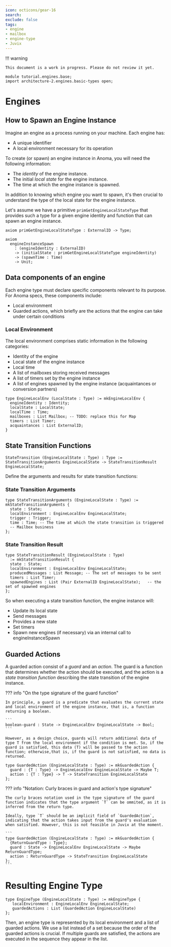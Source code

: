 ```yaml
---
icon: octicons/gear-16
search:
exclude: false
tags:
- engine
- mailbox
- engine-type
- Juvix
---
```


!!! warning

    This document is a work in progress. Please do not review it yet.

```juvix hide
module tutorial.engines.base;
import architecture-2.engines.basic-types open;
```

# Engines

## How to Spawn an Engine Instance

Imagine an engine as a process running on your machine. Each engine has:

- A unique identifier
- A local environment necessary for its operation

To create (or spawn) an engine instance in Anoma, you will need the following information:

- The _identity_ of the engine instance.
- The initial _local state_ for the engine instance.
- The time at which the engine instance is spawned.

In addition to knowing which engine you want to spawn, it's then crucial to understand the type of the local state for the engine instance.  

Let's assume we have a primitive `primGetEngineLocalStateType` that provides such a type for a given engine identity and function that can spawn an engine instance.

```juvix
axiom primGetEngineLocalStateType : ExternalID -> Type;
```

```juvix
axiom 
  engineInstanceSpawn
    : (engineIdentity : ExternalID)
    -> (initialState : primGetEngineLocalStateType engineIdentity)
    -> (spawnTime : Time)
    -> Unit;
```

## Data components of an engine

Each engine type must declare specific components relevant to its purpose. 
For Anoma specs, these components include:

- Local environment
- Guarded actions, which briefly are the actions that the engine can take under certain conditions


### Local Environment

The local environment comprises static information in the following categories:

- Identity of the engine
- Local state of the engine instance
- Local time
- A list of mailboxes storing received messages
- A list of timers set by the engine instance
- A list of engines spawned by the engine instance (acquaintances or conversion
  partners)

<!-- As part of the local state, we have specific-types. Not sure if it's useful to have that info seperately. -->


```juvix
type EngineLocalEnv (LocalState : Type) := mkEngineLocalEnv {
  engineIdentity : Identity;
  localState : LocalState;
  localTime : Time;
  mailboxes : List Mailbox; -- TODO: replace this for Map
  timers : List Timer;
  acquaintances : List ExternalID;
}
```

## State Transition Functions

```juvix
StateTransition (EngineLocalState : Type) : Type := StateTransitionArguments EngineLocalState -> StateTransitionResult EngineLocalState;
```

Define the arguments and results for state transition functions:

### State Transition Arguments

```juvix
type StateTransitionArguments (EngineLocalState : Type) := mkStateTransitionArguments {
  state : State;
  localEnvironment : EngineLocalEnv EngineLocalState;
  trigger : Trigger;
  time : Time; -- The time at which the state transition is triggered
  -- Mailbox business
};
```

<!-- This is more involved for sure, for now, we can keep it simple. -->

### State Transition Result

```juvix
type StateTransitionResult (EngineLocalState : Type)
  := mkStateTransitionResult {
  state : State;
  localEnvironment : EngineLocalEnv EngineLocalState;
  producedMessages : List Message; -- The set of messages to be sent
  timers : List Timer;
  spawnedEngines : List (Pair ExternalID EngineLocalState);   -- the set of spawned engines
};
```

So when executing a state transition function, the engine instance will:

- Update its local state
- Send messages
- Provides a new state
- Set timers
- Spawn new engines (if necessary) via an internal call to engineInstanceSpawn

## Guarded Actions

A guarded action consist of a _guard_ and an _action_. The guard is a
  function that determines whether the action should be executed, and the action
  is a _state transition function_ describing the state transition of the engine
  instance.

??? info "On the type signature of the guard function"

    In principle, a guard is a predicate that evaluates the current state and local environment of the engine instance, that is, a function returning a boolean. 
    
    ```
    boolean-guard : State -> EngineLocalEnv EngineLocalState -> Bool;
    ```
    
    However, as a design choice, guards will return additional data of type T from the local environment if the condition is met. So, if the guard is satisfied, this data (T) will be passed to the action function; otherwise,that is, if the guard is not satisfied, no data is returned.
    

```juvix
type GuardedAction (EngineLocalState : Type) := mkGuardedAction {
  guard : {T : Type} -> EngineLocalEnv EngineLocalState -> Maybe T;
  action : {T : Type} -> T -> StateTransition EngineLocalState
};
```

??? info "Notation: Curly braces in guard and action's type signature"

    The curly braces notation used in the type signature of the guard function indicates that the type argument `T` can be ommited, as it is inferred from the return type.

    Ideally, type `T` should be an implicit field of `GuardedAction`, indicating that the action takes input from the guard's evaluation when satisfied. However, this is not feasible in Juvix at the moment.

    ```
    type GuardedAction (EngineLocalState : Type) := mkGuardedAction {
      {ReturnGuardType : Type};
      guard : State -> EngineLocalEnv EngineLocalState -> Maybe ReturnGuardType;
      action : ReturnGuardType -> StateTransition EngineLocalState
    };
    ```

# Resulting Engine Type

```juvix
type EngineType (EngineLocalState : Type) := mkEngineType {
   localEnvironment : EngineLocalEnv EngineLocalState;
   guardedActions : List (GuardedAction EngineLocalState)
};
```

Then, an engine type is represented by its local environment and a list of guarded actions. We use a list instead of a set because the order of the guarded actions is crucial. If multiple guards are satisfied, the actions are executed in the sequence they appear in the list.
